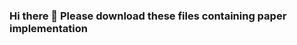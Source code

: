 ### Hi there 👋 Please download these files containing paper implementation

<!--
**salmanahmed1993/salmanahmed1993** is a ✨ _special_ ✨ repository because its `README.md` (this file) appears on your GitHub profile.

Here are some ideas to get you started:

### Here is the html file containing code. Please download it to view it properly

